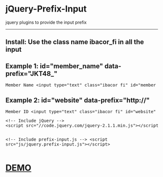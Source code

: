 # jQuery-Prefix-Input
jquery plugins to provide the input prefix<hr>
<h2>Install: Use the class name ibacor_fi in all the input</h2>
<h2>Example 1: id="member_name" data-prefix="JKT48_"</h2>
<pre>Member Name &lt;input type="text" class="ibacor_fi" id="member_name" data-prefix="JKT48_"&gt;</pre>

<h2>Example 2: id="website" data-prefix="http://"</h2>
<pre>Member ID &lt;input type="text" class="ibacor_fi" id="website" data-prefix="http://"&gt;</pre>
<pre>
&lt;!-- Include jQuery --&gt;
&lt;script src="//code.jquery.com/jquery-2.1.1.min.js"&gt;&lt;/script&gt;

&lt;!-- Include prefix-input.js --&gt;
&lt;script src="js/jquery.prefix-input.js"&gt;&lt;/script&gt;
</pre>

<h1><a href="http://ibacor.com/demo/jquery-prefix-input/" target="_BLANK">DEMO</a></h1>
